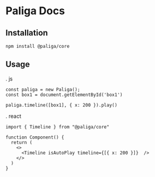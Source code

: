 # Paliga Docs

## Installation

```
npm install @paliga/core
```

## Usage

. js

```
const paliga = new Paliga();
const box1 = document.getElementById('box1')

paliga.timeline([box1], { x: 200 }).play()
```

. react

```
import { Timeline } from "@paliga/core"

function Component() {
  return (
    <>
      <Timeline isAutoPlay timeline={[{ x: 200 }]}  />
    </>
  )
}

```
